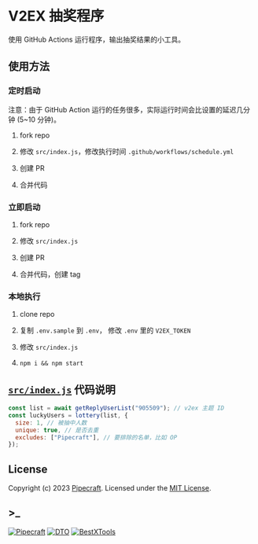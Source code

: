 # V2EX 抽奖程序

使用 GitHub Actions 运行程序，输出抽奖结果的小工具。

## 使用方法

### 定时启动

注意：由于 GitHub Action 运行的任务很多，实际运行时间会比设置的延迟几分钟 (5~10 分钟)。

1. fork repo

2. 修改 `src/index.js`，修改执行时间 `.github/workflows/schedule.yml`

3. 创建 PR

4. 合并代码

### 立即启动

1. fork repo

2. 修改 `src/index.js`

3. 创建 PR

4. 合并代码，创建 tag

### 本地执行

1. clone repo

2. 复制 `.env.sample` 到 `.env`， 修改 `.env` 里的 `V2EX_TOKEN`

3. 修改 `src/index.js`

4. `npm i && npm start`

## [`src/index.js`](src/index.js) 代码说明

```js
const list = await getReplyUserList("905509"); // v2ex 主题 ID
const luckyUsers = lottery(list, {
  size: 1, // 被抽中人数
  unique: true, // 是否去重
  excludes: ["Pipecraft"], // 要排除的名单，比如 OP
});
```

## License

Copyright (c) 2023 [Pipecraft](https://www.pipecraft.net). Licensed under the [MIT License](https://github.com/v2hot/v2lottery/blob/main/LICENSE).

## >\_

[![Pipecraft](https://img.shields.io/badge/site-pipecraft-brightgreen)](https://www.pipecraft.net)
[![DTO](https://img.shields.io/badge/site-DTO-brightgreen)](https://dto.pipecraft.net)
[![BestXTools](https://img.shields.io/badge/site-bestxtools-brightgreen)](https://www.bestxtools.com)
